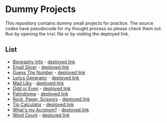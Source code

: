 # Dummy Projects
This repository contains dummy small projects for practice.
The source codes have pseudocode for my thought process so please check them out.
Run by opening the `html` file or by visiting the deployed link.

## List
 - [Biography Info](biography-info.html) - [deployed link](https://noanonoa.github.io/dummy-projects/biography-info.html)
 - [Email Slicer](email-slicer.html) - [deployed link](https://noanonoa.github.io/dummy-projects/email-slicer.html)
 - [Guess The Number](guess-the-number.html) - [deployed link](https://noanonoa.github.io/dummy-projects/guess-the-number.html)
 - [Lyrics Generator](lyrics-generator.html) - [deployed link](https://noanonoa.github.io/dummy-projects/lyrics-generator.html)
 - [Mad Libs](mad-libs.html) - [deployed link](https://noanonoa.github.io/dummy-projects/mad-libs.html)
 - [Odd or Even](odd-even.html) - [deployed link](https://noanonoa.github.io/dummy-projects/odd-even.html)
 - [Palindrome](palindrome.html) - [deployed link](https://noanonoa.github.io/dummy-projects/palindrome.html)
 - [Rock, Paper, Scissors](rock-paper-scissors.html) - [deployed link](https://noanonoa.github.io/dummy-projects/rock-paper-scissors.html)
 - [Tip Calculator](tip-calculator.html) - [deployed link](https://noanonoa.github.io/dummy-projects/tip-calculator.html)
 - [What's my Acronym?](acronym.html) - [deployed link](https://noanonoa.github.io/dummy-projects/acronym.html)
 - [Word Count](word-count.html) - [deployed link](https://noanonoa.github.io/dummy-projects/word-count.html)